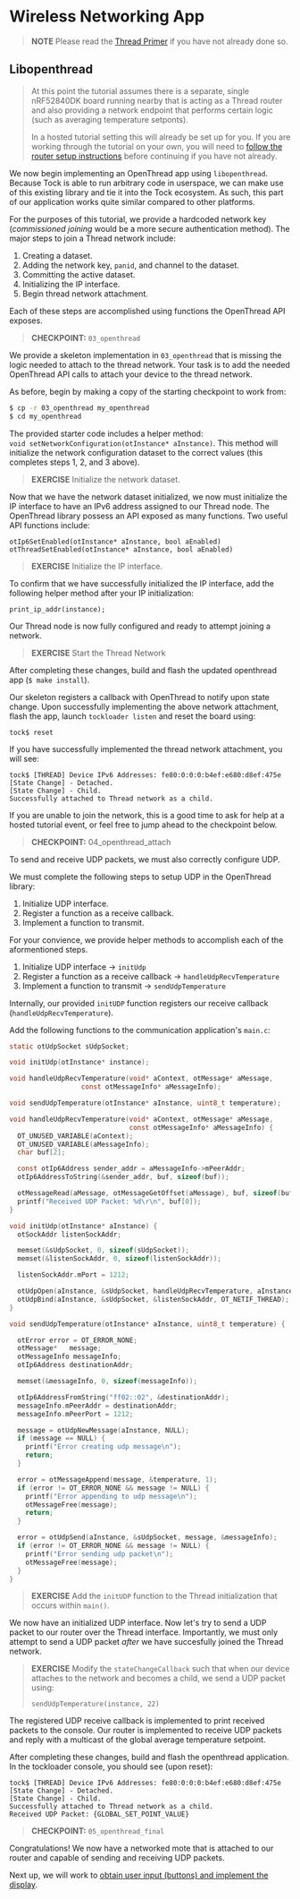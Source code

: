 # Wireless Networking App

> **NOTE** Please read the [Thread Primer](../thread-primer.md) if you have not
> already done so.

## Libopenthread

> At this point the tutorial assumes there is a separate, single nRF52840DK
> board running nearby that is acting as a Thread router and also providing a
> network endpoint that performs certain logic (such as averaging temperature
> setponts).
>
> In a hosted tutorial setting this will already be set up for you. If you are
> working through the tutorial on your own, you will need to
> [follow the router setup instructions](../router-setup.md) before continuing
> if you have not already.

We now begin implementing an OpenThread app using `libopenthread`. Because Tock
is able to run arbitrary code in userspace, we can make use of this existing
library and tie it into the Tock ecosystem. As such, this part of our
application works quite similar compared to other platforms.

For the purposes of this tutorial, we provide a hardcoded network key
(_commissioned joining_ would be a more secure authentication method). The major
steps to join a Thread network include:

1. Creating a dataset.
2. Adding the network key, `panid`, and channel to the dataset.
3. Committing the active dataset.
4. Initializing the IP interface.
5. Begin thread network attachment.

Each of these steps are accomplished using functions the OpenThread API exposes.

> **CHECKPOINT:** `03_openthread`

We provide a skeleton implementation in `03_openthread` that is missing the
logic needed to attach to the thread network. Your task is to add the needed
OpenThread API calls to attach your device to the thread network.

As before, begin by making a copy of the starting checkpoint to work from:

```bash
$ cp -r 03_openthread my_openthread
$ cd my_openthread
```

The provided starter code includes a helper method:
`void setNetworkConfiguration(otInstance* aInstance)`. This method will
initialize the network configuration dataset to the correct values (this
completes steps 1, 2, and 3 above).

> **EXERCISE** Initialize the network dataset.

Now that we have the network dataset initialized, we now must initialize the IP
interface to have an IPv6 address assigned to our Thread node. The OpenThread
library possess an API exposed as many functions. Two useful API functions
include:

```
otIp6SetEnabled(otInstance* aInstance, bool aEnabled)
otThreadSetEnabled(otInstance* aInstance, bool aEnabled)
```

> **EXERCISE** Initialize the IP interface.

To confirm that we have successfully initialized the IP interface, add the
following helper method after your IP initialization:

```
print_ip_addr(instance);
```

Our Thread node is now fully configured and ready to attempt joining a network.

> **EXERCISE** Start the Thread Network

After completing these changes, build and flash the updated openthread app
(`$ make install`).

Our skeleton registers a callback with OpenThread to notify upon state change.
Upon successfully implementing the above network attachment, flash the app,
launch `tockloader listen` and reset the board using:

```
tock$ reset
```

If you have successfully implemented the thread network attachment, you will
see:

```
tock$ [THREAD] Device IPv6 Addresses: fe80:0:0:0:b4ef:e680:d8ef:475e
[State Change] - Detached.
[State Change] - Child.
Successfully attached to Thread network as a child.
```

If you are unable to join the network, this is a good time to ask for help at a
hosted tutorial event, or feel free to jump ahead to the checkpoint below.

> **CHECKPOINT:** 04_openthread_attach

To send and receive UDP packets, we must also correctly configure UDP.

We must complete the following steps to setup UDP in the OpenThread library:

1. Initialize UDP interface.
2. Register a function as a receive callback.
3. Implement a function to transmit.

For your convience, we provide helper methods to accomplish each of the
aformentioned steps.

1. Initialize UDP interface &rarr; `initUdp`
2. Register a function as a receive callback &rarr; `handleUdpRecvTemperature`
3. Implement a function to transmit &rarr; `sendUdpTemperature`

Internally, our provided `initUDP` function registers our receive callback
(`handleUdpRecvTemperature`).

Add the following functions to the communication application's `main.c`:

```c
static otUdpSocket sUdpSocket;

void initUdp(otInstance* instance);

void handleUdpRecvTemperature(void* aContext, otMessage* aMessage,
			      const otMessageInfo* aMessageInfo);

void sendUdpTemperature(otInstance* aInstance, uint8_t temperature);

void handleUdpRecvTemperature(void* aContext, otMessage* aMessage,
                      	      const otMessageInfo* aMessageInfo) {
  OT_UNUSED_VARIABLE(aContext);
  OT_UNUSED_VARIABLE(aMessageInfo);
  char buf[2];

  const otIp6Address sender_addr = aMessageInfo->mPeerAddr;
  otIp6AddressToString(&sender_addr, buf, sizeof(buf));

  otMessageRead(aMessage, otMessageGetOffset(aMessage), buf, sizeof(buf) - 1);
  printf("Received UDP Packet: %d\r\n", buf[0]);
}

void initUdp(otInstance* aInstance) {
  otSockAddr listenSockAddr;

  memset(&sUdpSocket, 0, sizeof(sUdpSocket));
  memset(&listenSockAddr, 0, sizeof(listenSockAddr));

  listenSockAddr.mPort = 1212;

  otUdpOpen(aInstance, &sUdpSocket, handleUdpRecvTemperature, aInstance);
  otUdpBind(aInstance, &sUdpSocket, &listenSockAddr, OT_NETIF_THREAD);
}

void sendUdpTemperature(otInstance* aInstance, uint8_t temperature) {

  otError error = OT_ERROR_NONE;
  otMessage*   message;
  otMessageInfo messageInfo;
  otIp6Address destinationAddr;

  memset(&messageInfo, 0, sizeof(messageInfo));

  otIp6AddressFromString("ff02::02", &destinationAddr);
  messageInfo.mPeerAddr = destinationAddr;
  messageInfo.mPeerPort = 1212;

  message = otUdpNewMessage(aInstance, NULL);
  if (message == NULL) {
    printf("Error creating udp message\n");
    return;
  }

  error = otMessageAppend(message, &temperature, 1);
  if (error != OT_ERROR_NONE && message != NULL) {
    printf("Error appending to udp message\n");
    otMessageFree(message);
    return;
  }

  error = otUdpSend(aInstance, &sUdpSocket, message, &messageInfo);
  if (error != OT_ERROR_NONE && message != NULL) {
    printf("Error sending udp packet\n");
    otMessageFree(message);
  }
}
```

> **EXERCISE** Add the `initUDP` function to the Thread initialization that
> occurs within `main()`.

We now have an initialized UDP interface. Now let's try to send a UDP packet to
our router over the Thread interface. Importantly, we must only attempt to send
a UDP packet _after_ we have succesfully joined the Thread network.

> **EXERCISE** Modify the `stateChangeCallback` such that when our device
> attaches to the network and becomes a child, we send a UDP packet using:
>
> ```
> sendUdpTemperature(instance, 22)
> ```

The registered UDP receive callback is implemented to print received packets to
the console. Our router is implemented to receive UDP packets and reply with a
multicast of the global average temperature setpoint.

After completing these changes, build and flash the openthread application. In
the tockloader console, you should see (upon reset):

```
tock$ [THREAD] Device IPv6 Addresses: fe80:0:0:0:b4ef:e680:d8ef:475e
[State Change] - Detached.
[State Change] - Child.
Successfully attached to Thread network as a child.
Received UDP Packet: {GLOBAL_SET_POINT_VALUE}
```

> **CHECKPOINT:** `05_openthread_final`

Congratulations! We now have a networked mote that is attached to our router and
capable of sending and receiving UDP packets.

Next up, we will work to
[obtain user input (buttons) and implement the display](screen-app.md).
